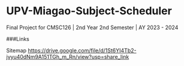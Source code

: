 # UPV-Miagao-Subject-Scheduler
Final Project for CMSC126 | 2nd Year 2nd Semester | AY 2023 - 2024

###Links 

Sitemap
https://drive.google.com/file/d/1St6YI4Tb2-jvyu40dNm9A151TGh_m_Rn/view?usp=share_link

